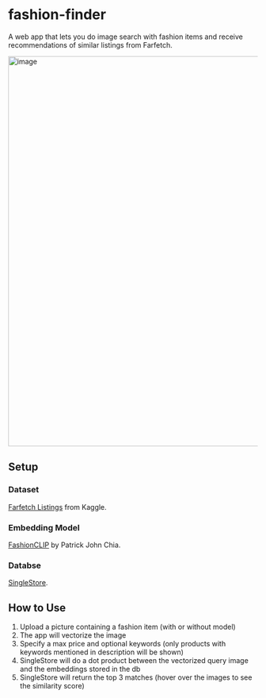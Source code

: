 # fashion-finder
A web app that lets you do image search with fashion items and receive recommendations of similar listings from Farfetch.

<img width="786" alt="image" src="https://github.com/ingridxx/fashion-finder/assets/33936049/ed704fec-95ed-4e8e-92c4-f7cf04a139de">

## Setup
### Dataset
[Farfetch Listings](https://www.kaggle.com/datasets/alvations/farfetch-listings?resource=download) from Kaggle.

### Embedding Model
[FashionCLIP](https://github.com/patrickjohncyh/fashion-clip?tab=readme-ov-file) by Patrick John Chia.

### Databse
[SingleStore](singlestore.com).

## How to Use
1. Upload a picture containing a fashion item (with or without model)
2. The app will vectorize the image
3. Specify a max price and optional keywords (only products with keywords mentioned in description will be shown)
4. SingleStore will do a dot product between the vectorized query image and the embeddings stored in the db
5. SingleStore will return the top 3 matches (hover over the images to see the similarity score)
